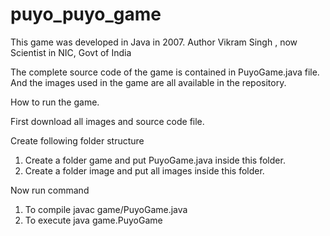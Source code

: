 # puyo_puyo_game
This game was developed in Java in 2007. Author Vikram Singh , now Scientist in NIC, Govt of India

The complete source code of the game is contained in PuyoGame.java file.
And the images used in the game are all available in the repository.

How to run the game.

First download  all images and source code file.

Create following folder structure

1. Create a folder game and put PuyoGame.java inside this folder.
2. Create a folder image and put all images inside this folder.

Now run command
1. To compile   javac game/PuyoGame.java
2. To execute   java game.PuyoGame

